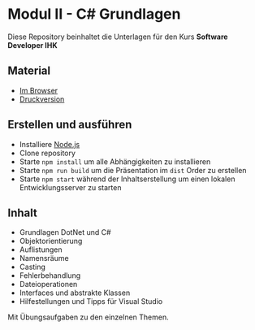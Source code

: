 # Modul II - C# Grundlagen

Diese Repository beinhaltet die Unterlagen für den Kurs **Software Developer IHK**

## Material

* [Im Browser](https://ablersch.github.io/software-developer-ihk-modul-2)
* [Druckversion](https://ablersch.github.io/software-developer-ihk-modul-2?print-pdf)

## Erstellen und ausführen

* Installiere [Node.js](https://nodejs.org/en/)
* Clone repository
* Starte `npm install` um alle Abhängigkeiten zu installieren
* Starte `npm run build` um die Präsentation im `dist` Order zu erstellen
* Starte `npm start` während der Inhaltserstellung um einen lokalen Entwicklungsserver zu starten

## Inhalt

* Grundlagen DotNet und C#
* Objektorientierung
* Auflistungen
* Namensräume
* Casting
* Fehlerbehandlung
* Dateioperationen
* Interfaces und abstrakte Klassen
* Hilfestellungen und Tipps für Visual Studio

Mit Übungsaufgaben zu den einzelnen Themen.
